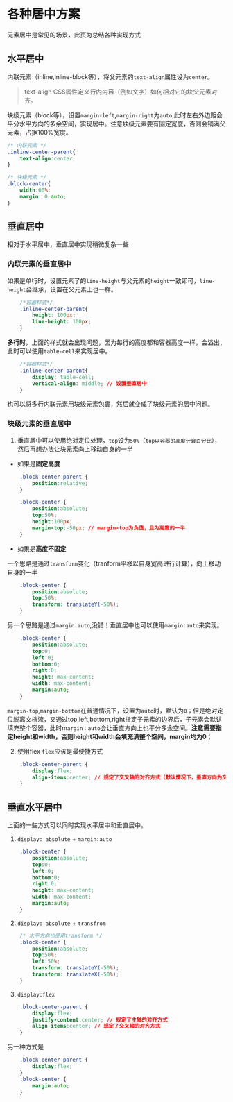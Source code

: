 # 各种居中方案

元素居中是常见的场景，此页为总结各种实现方式

## 水平居中
内联元素（inline,inline-block等），将父元素的`text-align`属性设为`center`。
> text-align CSS属性定义行内内容（例如文字）如何相对它的块父元素对齐。

块级元素（block等），设置`margin-left`,`margin-right`为`auto`,此时左右外边距会平分水平方向的多余空间，实现居中。注意块级元素要有固定宽度，否则会铺满父元素，占据100%宽度。

``` css
/* 内联元素 */
.inline-center-parent{
    text-align:center;
}

/* 块级元素 */
.block-center{
    width:60%;
    margin: 0 auto;
}
```
## 垂直居中
相对于水平居中，垂直居中实现稍微复杂一些

### 内联元素的垂直居中
如果是单行时，设置元素了的`line-height`与父元素的`height`一致即可，`line-height`会继承，设置在父元素上也一样。
``` css
    /*容器样式*/
    .inline-center-parent{
        height: 100px;
        line-height: 100px;
    }
```
**多行时**，上面的样式就会出现问题，因为每行的高度都和容器高度一样，会溢出，此时可以使用`table-cell`来实现居中。
``` css
    /*容器样式*/
    .inline-center-parent{
        display: table-cell;
        vertical-align: middle; // 设置垂直居中
    }

```
也可以将多行内联元素用块级元素包裹，然后就变成了块级元素的居中问题。

### 块级元素的垂直居中
1. 垂直居中可以使用绝对定位处理，`top`设为`50%`（`top以容器的高度计算百分比`），然后再想办法让块元素向上移动自身的一半
  + 如果是**固定高度**
``` css
    .block-center-parent {
        position:relative;
    }

    .block-center {
        position:absolute;
        top:50%;
        height:100px;
        margin-top:-50px; // margin-top为负值，且为高度的一半
    }
```
  + 如果是**高度不固定**

一个思路是通过`transform`变化（tranform平移以自身宽高进行计算），向上移动自身的一半

``` css
    .block-center {
        position:absolute;
        top:50%;
        transform: translateY(-50%);
    }
```
另一个思路是通过`margin:auto`,没错！垂直居中也可以使用`margin:auto`来实现。
``` css
    .block-center {
        position:absolute;
        top:0;
        left:0;
        bottom:0;
        right:0;
        height: max-content; 
        width: max-content;
        margin:auto;
    }
```
`margin-top`,`margin-bottom`在普通情况下，设置为`auto`时，默认为`0`；但是绝对定位脱离文档流，又通过top,left,bottom,right指定子元素的边界后，子元素会默认填充整个容器，此时m`argin：auto`会让垂直方向上也平分多余空间。**注意需要指定height和width，否则height和width会填充满整个空间，margin均为0**；

2. 使用flex
`flex`应该是最便捷方式
``` css
    .block-center-parent {
        display:flex; 
        align-items:center; // 规定了交叉轴的对齐方式（默认情况下，垂直方向为交叉轴） 
    }
```
## 垂直水平居中

上面的一些方式可以同时实现水平居中和垂直居中。

1. `display: absolute` + `margin:auto`

``` css
    .block-center {
        position:absolute;
        top:0;
        left:0;
        bottom:0;
        right:0;
        height: max-content; 
        width: max-content;
        margin:auto;
    }
```

2. `display: absolute` + `transfrom`

``` css
    /* 水平方向也使用transform */
    .block-center {
        position:absolute;
        top:50%;
        left:50%;
        transform: translateY(-50%);
        transform: translateX(-50%);
    }
```

3. `display:flex`

``` css
    .block-center-parent {
        display:flex; 
        justify-content:center; // 规定了主轴的对齐方式
        align-items:center; // 规定了交叉轴的对齐方式
    }
```

另一种方式是

``` css
    .block-center-parent {
        display:flex; 
    }
    .block-center {
        margin:auto;
    }
```